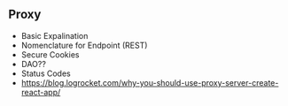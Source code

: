## Proxy
- Basic Expalination
- Nomenclature for Endpoint (REST)
- Secure Cookies
- DAO??
- Status Codes
- https://blog.logrocket.com/why-you-should-use-proxy-server-create-react-app/